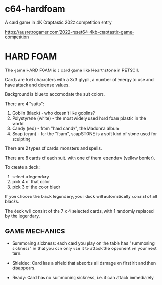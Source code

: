 # c64-hardfoam
A card game in 4K Craptastic 2022 competition entry

https://ausretrogamer.com/2022-reset64-4kb-craptastic-game-competition

# HARD FOAM

The game HARD FOAM is a card game like Hearthstone in PETSCII.

Cards are 5x6 characters with a 3x3 glyph, a number of energy to use and have attack and defense values.

Background is blue to accomodate the suit colors.

There are 4 "suits":
1. Goblin (black) - who doesn't like goblins?
1. Polystyrene (white) - the most widely used hard foam plastic in the world
1. Candy (red) - from "hard candy", the Madonna album
1. Soap (cyan) - for the "foam", soapSTONE is a soft kind of stone used for sculpting

There are 2 types of cards: monsters and spells.

There are 8 cards of each suit, with one of them legendary (yellow border).

To create a deck:
1. select a legendary
1. pick 4 of that color
1. pick 3 of the color black

If you choose the black legendary, your deck will automatically consist of all blacks.

The deck will consist of the 7 x 4 selected cards, with 1 randomly replaced by the legendary.

## GAME MECHANICS

* Summoning sickness: each card you play on the table has "summoning sickness" in that
you can only use it to attack the opponent on your next turn.

* Shielded: Card has a shield that absorbs all damage on first hit and then disappears.

* Ready: Card has no summoning sickness, i.e. it can attack immediately
